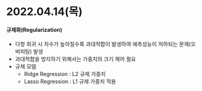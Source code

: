 # 2022.04.14(목)

#### 규제화(Regularization)
+ 다항 회귀 시 차수가 높아질수록 과대적합이 발생하여 예측성능이 저하되는 문제(오버피팅) 발생
+ 과대적합을 방지하기 위해서는 가중치의 크기 제어 필요
+ 규제 모델
    - Ridge Regression : L2 규제 가중치
    - Lasso Regression : L1 규제 가중치 적용